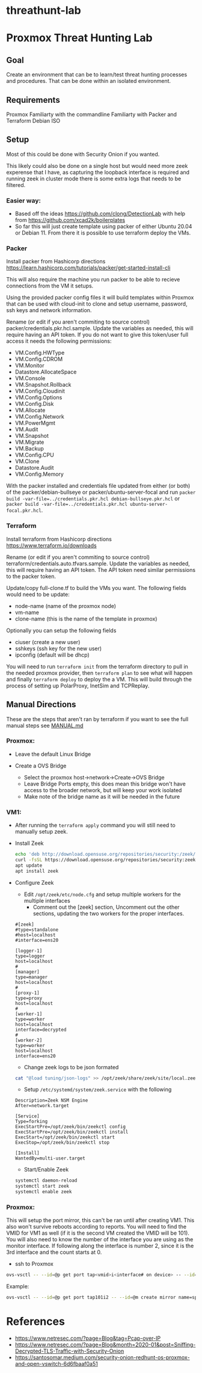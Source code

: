 # threathunt-lab

# Proxmox Threat Hunting Lab

## Goal
Create an environment that can be to learn/test threat hunting processes and procedures. That can be done within an isolated environment.
	
## Requirements
Proxmox
Familiarty with the commandline
Familiarty with Packer and Terraform
Debian ISO
	
## Setup
Most of this could be done with Security Onion if you wanted.
	
This likely could also be done on a single host but would need more zeek experense that I have, as capturing the loopback interface is required and running zeek in cluster mode there is some extra logs that needs to be filtered.

### Easier way:
* Based off the ideas https://github.com/clong/DetectionLab with help from https://github.com/xcad2k/boilerplates
* So far this will just create template using packer of either Ubuntu 20.04 or Debian 11. From there it is possible to use terraform deploy the VMs.

### Packer
Install packer from Hashicorp directions https://learn.hashicorp.com/tutorials/packer/get-started-install-cli

This will also require the machine you run packer to be able to recieve connections from the VM it setups.

Using the provided packer config files it will build templates within Proxmox that can be used with cloud-init to clone and setup username, password, ssh keys and network information.

Rename (or edit if you aren't commiting to source control) packer/credentials.pkr.hcl.sample. Update the variables as needed, this will require having an API token. If you do not want to give this token/user full access it needs the following permissions:
* VM.Config.HWType
* VM.Config.CDROM
* VM.Monitor
* Datastore.AllocateSpace
* VM.Console
* VM.Snapshot.Rollback
* VM.Config.Cloudinit
* VM.Config.Options
* VM.Config.Disk
* VM.Allocate
* VM.Config.Network
* VM.PowerMgmt
* VM.Audit
* VM.Snapshot
* VM.Migrate
* VM.Backup
* VM.Config.CPU
* VM.Clone
* Datastore.Audit
* VM.Config.Memory

With the packer installed and credentials file updated from either (or both) of the packer/debian-bullseye or packer/ubuntu-server-focal and run ```packer build -var-file=../credentials.pkr.hcl debian-bullseye.pkr.hcl``` or ```packer build -var-file=../credentials.pkr.hcl ubuntu-server-focal.pkr.hcl```.

### Terraform
Install terraform from Hashicorp directions https://www.terraform.io/downloads

Rename (or edit if you aren't commiting to source control) terraform/credentials.auto.tfvars.sample. Update the variables as needed, this will require having an API token. The API token need similar permissions to the packer token.

Update/copy full-clone.tf to build the VMs you want. The following fields would need to be update:
* node-name (name of the proxmox node)
* vm-name
* clone-name (this is the name of the template in proxmox)

Optionally you can setup the following fields
* ciuser (create a new user)
* sshkeys (ssh key for the new user)
* ipconfig (default will be dhcp)


You will need to run ```terraform init``` from the terraform directory to pull in the needed proxmox provider, then ```terraform plan``` to see what will happen and finally ```terraform deploy``` to deploy the a VM. This will build through the process of setting up PolarProxy, InetSim and TCPReplay.

## Manual Directions

These are the steps that aren't ran by terraform if you want to see the full manual steps see [MANUAL.md](MANUAL.md)

### Proxmox:
* Leave the default Linux Bridge
* Create a OVS Bridge

  * Select the proxmox host->network->Create->OVS Bridge
  * Leave Bridge Ports empty, this does mean this bridge won't have access to the broader network, but will keep your work isolated
  * Make note of the bridge name as it will be needed in the future
	
### VM1:
* After running the ```terraform apply``` command you will still need to manually setup zeek.
* Install Zeek
  ```bash
  echo 'deb http://download.opensuse.org/repositories/security:/zeek/Debian_10/ /' | tee /etc/apt/sources.list.d/security:zeek.list
  curl -fsSL https://download.opensuse.org/repositories/security:zeek/Debian_10/Release.key | gpg --dearmor | tee /etc/apt/trusted.gpg.d/security_zeek.gpg > /dev/null
  apt update
  apt install zeek
  ```
* Configure Zeek
  * Edit `/opt/zeek/etc/node.cfg` and setup multiple workers for the multiple interfaces
    * Comment out the [zeek] section, Uncomment out the other sections, updating the two workers for the proper interfaces.
  ```
  #[zeek]
  #type=standalone
  #host=localhost
  #interface=ens20
  ```

  ```
  [logger-1]
  type=logger
  host=localhost
  #
  [manager]
  type=manager
  host=localhost
  #
  [proxy-1]
  type=proxy
  host=localhost
  #
  [worker-1]
  type=worker
  host=localhost
  interface=decrypted
  #
  [worker-2]
  type=worker
  host=localhost
  interface=ens20
  ```
  * Change zeek logs to be json formated
  ```bash
  cat "@load tuning/json-logs" >> /opt/zeek/share/zeek/site/local.zeek
  ```
  * Setup ```/etc/systemd/system/zeek.service``` with the following
  ```
  Description=Zeek NSM Engine
  After=network.target
  
  [Service]
  Type=forking
  ExecStartPre=/opt/zeek/bin/zeekctl config
  ExecStartPre=/opt/zeek/bin/zeekctl install
  ExecStart=/opt/zeek/bin/zeekctl start
  ExecStop=/opt/zeek/bin/zeekctl stop
  
  [Install]
  WantedBy=multi-user.target
  ```
  * Start/Enable Zeek
  ```bash
  systemctl daemon-reload
  systemctl start zeek
  systemctl enable zeek
  ```
  
### Proxmox:

This will setup the port mirror, this can't be ran until after creating VM1. This also won't survive reboots according to reports. You will need to find the VMID for VM1 as well (if it is the second VM created the VMID will be 101). You will also need to know the number of the interface you are using as the monitor interface. If following along the interface is number 2, since it is the 3rd interface and the count starts at 0.

* ssh to Proxmox
```bash
ovs-vsctl -- --id=@p get port tap<vmid>i<interface# on device> -- --id=@m create mirror name=span1 select-all=true output-port=@p -- set bridge <bridge name from previously> mirrors=@m
```
Example:
```bash
ovs-vsctl -- --id=@p get port tap101i2 -- --id=@m create mirror name=span1 select-all=true output-port=@p -- set bridge vmbr1 mirrors=@m
```

# References
* https://www.netresec.com/?page=Blog&tag=Pcap-over-IP
* https://www.netresec.com/?page=Blog&month=2020-01&post=Sniffing-Decrypted-TLS-Traffic-with-Security-Onion
* https://santosomar.medium.com/security-onion-redhunt-os-proxmox-and-open-vswitch-6d6fbaaf0a51
